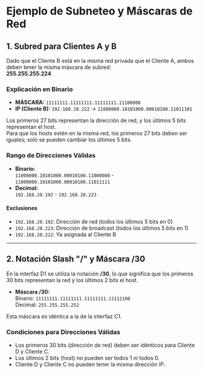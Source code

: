 # Ejemplo de Subneteo y Máscaras de Red

## 1. Subred para Clientes A y B

Dado que el Cliente B está en la misma red privada que el Cliente A, ambos deben tener la misma máscara de subred:  
**255.255.255.224**

### Explicación en Binario

- **MÁSCARA:** `11111111.11111111.11111111.11100000`
- **IP (Cliente B):** `192.168.20.222` → `11000000.10101000.00010100.11011101`

Los primeros 27 bits representan la dirección de red, y los últimos 5 bits representan el host.  
Para que los hosts estén en la misma red, los primeros 27 bits deben ser iguales; solo se pueden cambiar los últimos 5 bits.

### Rango de Direcciones Válidas

- **Binario:**  
	`11000000.10101000.00010100.11000000` - `11000000.10101000.00010100.11011111`
- **Decimal:**  
	`192.168.20.192` - `192.168.20.223`

#### Exclusiones

- `192.168.20.192`: Dirección de red (todos los últimos 5 bits en 0)
- `192.168.20.223`: Dirección de broadcast (todos los últimos 5 bits en 1)
- `192.168.20.222`: Ya asignada al Cliente B

---

## 2. Notación Slash "/" y Máscara /30

En la interfaz D1 se utiliza la notación **/30**, lo que significa que los primeros 30 bits representan la red y los últimos 2 bits el host.

- **Máscara /30:**  
	Binario: `11111111.11111111.11111111.11111100`  
	Decimal: `255.255.255.252`

Esta máscara es idéntica a la de la interfaz C1.

### Condiciones para Direcciones Válidas

- Los primeros 30 bits (dirección de red) deben ser idénticos para Cliente D y Cliente C.
- Los últimos 2 bits (host) no pueden ser todos 1 ni todos 0.
- Cliente D y Cliente C no pueden tener la misma dirección IP.
